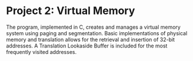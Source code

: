 # Project 2: Virtual Memory
The program, implemented in C, creates and manages a virtual memory system using paging and segmentation. Basic implementations of physical
memory and translation allows for the retrieval and insertion of 32-bit addresses. A Translation Lookaside Buffer is included for the most
frequently visited addresses.
